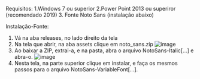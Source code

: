 Requisitos:
1.Windows 7 ou superior
2.Power Point 2013 ou superiror (recomendado 2019)
3. Fonte Noto Sans (instalação abaixo)

Instalação-Fonte:
1. Vá na aba releases, no lado direito da tela
2. Na tela que abrir, na aba assets clique em noto_sans.zip
![image](https://github.com/festtone/xpqddrm/assets/167247036/d9305423-1771-4a3c-b6e3-dae503e55829)
3. Ao baixar a ZIP, extrai-a, e na pasta, abra o arquivo NotoSans-Italic[...] e abra-o.
![image](https://github.com/festtone/xpqddrm/assets/167247036/5463011c-3aee-48fd-af96-8f25ed16277c)
4. Nesta tela, na parte superior clique em instalar, e faça os mesmos passos para o arquivo NotoSans-VariableFont[...].
   
